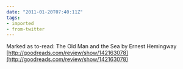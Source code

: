 ```yaml
---
date: "2011-01-20T07:40:11Z"
tags:
- imported
- from-twitter
---
```

Marked as to-read: The Old Man and the Sea by Ernest Hemingway [http://goodreads.com/review/show/142163078](http://goodreads.com/review/show/142163078)
